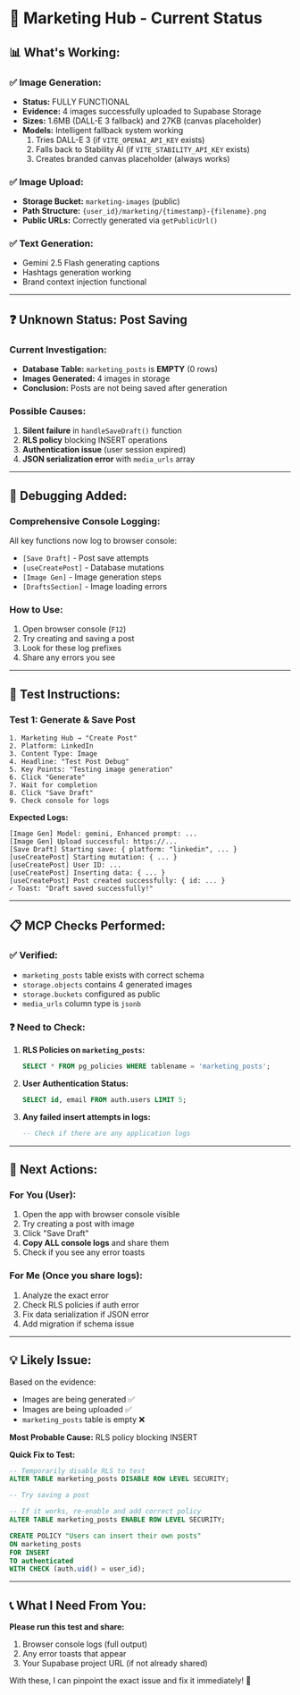 # 🎨 Marketing Hub - Current Status

## 📊 **What's Working:**

### ✅ **Image Generation:**
- **Status:** FULLY FUNCTIONAL
- **Evidence:** 4 images successfully uploaded to Supabase Storage
- **Sizes:** 1.6MB (DALL-E 3 fallback) and 27KB (canvas placeholder)
- **Models:** Intelligent fallback system working
  1. Tries DALL-E 3 (if `VITE_OPENAI_API_KEY` exists)
  2. Falls back to Stability AI (if `VITE_STABILITY_API_KEY` exists)
  3. Creates branded canvas placeholder (always works)

### ✅ **Image Upload:**
- **Storage Bucket:** `marketing-images` (public)
- **Path Structure:** `{user_id}/marketing/{timestamp}-{filename}.png`
- **Public URLs:** Correctly generated via `getPublicUrl()`

### ✅ **Text Generation:**
- Gemini 2.5 Flash generating captions
- Hashtags generation working
- Brand context injection functional

---

## ❓ **Unknown Status: Post Saving**

### **Current Investigation:**
- **Database Table:** `marketing_posts` is **EMPTY** (0 rows)
- **Images Generated:** 4 images in storage
- **Conclusion:** Posts are not being saved after generation

### **Possible Causes:**
1. **Silent failure** in `handleSaveDraft()` function
2. **RLS policy** blocking INSERT operations
3. **Authentication issue** (user session expired)
4. **JSON serialization error** with `media_urls` array

---

## 🔧 **Debugging Added:**

### **Comprehensive Console Logging:**
All key functions now log to browser console:
- `[Save Draft]` - Post save attempts
- `[useCreatePost]` - Database mutations
- `[Image Gen]` - Image generation steps
- `[DraftsSection]` - Image loading errors

### **How to Use:**
1. Open browser console (`F12`)
2. Try creating and saving a post
3. Look for these log prefixes
4. Share any errors you see

---

## 🧪 **Test Instructions:**

### **Test 1: Generate & Save Post**
```
1. Marketing Hub → "Create Post"
2. Platform: LinkedIn
3. Content Type: Image
4. Headline: "Test Post Debug"
5. Key Points: "Testing image generation"
6. Click "Generate"
7. Wait for completion
8. Click "Save Draft"
9. Check console for logs
```

**Expected Logs:**
```
[Image Gen] Model: gemini, Enhanced prompt: ...
[Image Gen] Upload successful: https://...
[Save Draft] Starting save: { platform: "linkedin", ... }
[useCreatePost] Starting mutation: { ... }
[useCreatePost] User ID: ...
[useCreatePost] Inserting data: { ... }
[useCreatePost] Post created successfully: { id: ... }
✓ Toast: "Draft saved successfully!"
```

---

## 📋 **MCP Checks Performed:**

### ✅ **Verified:**
- `marketing_posts` table exists with correct schema
- `storage.objects` contains 4 generated images
- `storage.buckets` configured as public
- `media_urls` column type is `jsonb`

### ❓ **Need to Check:**
1. **RLS Policies on `marketing_posts`:**
   ```sql
   SELECT * FROM pg_policies WHERE tablename = 'marketing_posts';
   ```

2. **User Authentication Status:**
   ```sql
   SELECT id, email FROM auth.users LIMIT 5;
   ```

3. **Any failed insert attempts in logs:**
   ```sql
   -- Check if there are any application logs
   ```

---

## 🎯 **Next Actions:**

### **For You (User):**
1. Open the app with browser console visible
2. Try creating a post with image
3. Click "Save Draft"
4. **Copy ALL console logs** and share them
5. Check if you see any error toasts

### **For Me (Once you share logs):**
1. Analyze the exact error
2. Check RLS policies if auth error
3. Fix data serialization if JSON error
4. Add migration if schema issue

---

## 💡 **Likely Issue:**

Based on the evidence:
- Images are being generated ✅
- Images are being uploaded ✅
- `marketing_posts` table is empty ❌

**Most Probable Cause:** RLS policy blocking INSERT

**Quick Fix to Test:**
```sql
-- Temporarily disable RLS to test
ALTER TABLE marketing_posts DISABLE ROW LEVEL SECURITY;

-- Try saving a post

-- If it works, re-enable and add correct policy
ALTER TABLE marketing_posts ENABLE ROW LEVEL SECURITY;

CREATE POLICY "Users can insert their own posts"
ON marketing_posts
FOR INSERT
TO authenticated
WITH CHECK (auth.uid() = user_id);
```

---

## 📞 **What I Need From You:**

**Please run this test and share:**
1. Browser console logs (full output)
2. Any error toasts that appear
3. Your Supabase project URL (if not already shared)

With these, I can pinpoint the exact issue and fix it immediately! 🚀

